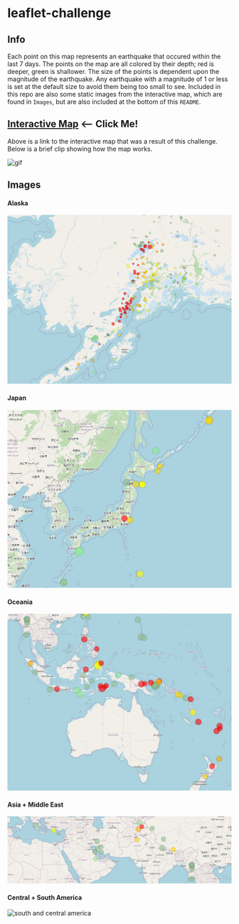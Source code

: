 # leaflet-challenge

## Info

Each point on this map represents an earthquake that occured within the last 7 days. The points on the map are all colored by their depth; red is deeper, green is shallower. The size of the points is dependent upon the magnitude of the earthquake. Any earthquake with a magnitude of 1 or less is set at the default size to avoid them being too small to see. Included in this repo are also some static images from the interactive map, which are found in `Images`, but are also included at the bottom of this `README`.

## [Interactive Map](https://leowheeler1.github.io/leaflet-challenge-map/) <-- Click Me!

Above is a link to the interactive map that was a result of this challenge. Below is a brief clip showing how the map works.

![gif](/Images/earthquakemap1.gif)

## Images

#### Alaska

![alaska](/Images/alaska.png)

#### Japan

![japan](/Images/japan.png)

#### Oceania

![oceania](/Images/oceania.png)

#### Asia + Middle East

![asia and middle east](/Images/asia&middleeast.png)

#### Central + South America

![south and central america](/Images/south&centralam.png)
